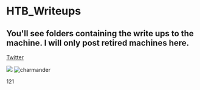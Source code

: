 # HTB_Writeups

## You'll see folders containing the write ups to the machine. I will only post retired machines here. 


[Twitter](https://twitter.com)

<img src="{[BadgeURLHere](https://camo.githubusercontent.com/e3e1cc977f6392f9f3c506ebbb06e6087610708c462e9c2c341273715a99fba3/68747470733a2f2f696d672e736869656c64732e696f2f62616467652f686f746a61722d4644334135433f7374796c653d666f722d7468652d6261646765266c6f676f3d686f746a6172266c6f676f436f6c6f723d7768697465)}" /> ![charmander](https://user-images.githubusercontent.com/110210595/185779799-41ae4431-e6eb-4af9-9b14-5761765dda0e.jpg)



[1]: https://en.wikipedia.org/wiki/Hobbit#Lifestyle "Hobbit lifestyles"

121
